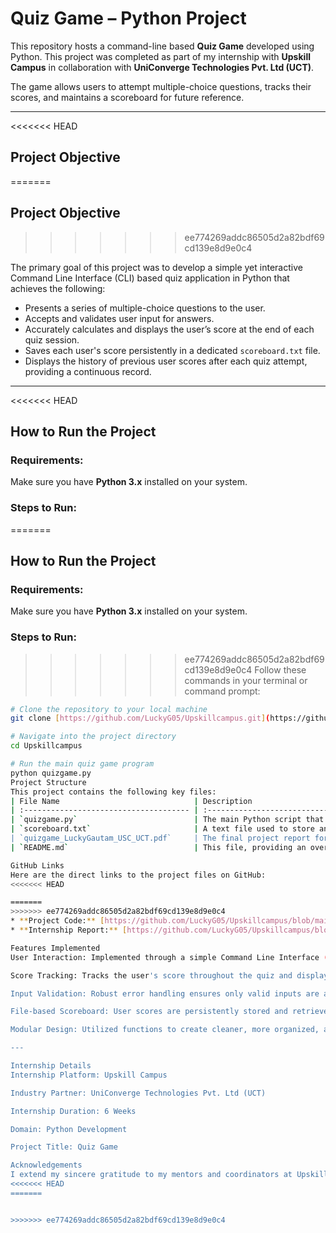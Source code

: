 #  Quiz Game – Python Project

This repository hosts a command-line based **Quiz Game** developed using Python. This project was completed as part of my internship with **Upskill Campus** in collaboration with **UniConverge Technologies Pvt. Ltd (UCT)**.

The game allows users to attempt multiple-choice questions, tracks their scores, and maintains a scoreboard for future reference.

---

<<<<<<< HEAD
##  Project Objective
=======
## Project Objective
>>>>>>> ee774269addc86505d2a82bdf69cd139e8d9e0c4

The primary goal of this project was to develop a simple yet interactive Command Line Interface (CLI) based quiz application in Python that achieves the following:

-   Presents a series of multiple-choice questions to the user.
-   Accepts and validates user input for answers.
-   Accurately calculates and displays the user’s score at the end of each quiz session.
-   Saves each user's score persistently in a dedicated `scoreboard.txt` file.
-   Displays the history of previous user scores after each quiz attempt, providing a continuous record.

---

<<<<<<< HEAD
## How to Run the Project

###  Requirements:
Make sure you have **Python 3.x** installed on your system.

### Steps to Run:
=======
##  How to Run the Project

### Requirements:
Make sure you have **Python 3.x** installed on your system.

###  Steps to Run:
>>>>>>> ee774269addc86505d2a82bdf69cd139e8d9e0c4
Follow these commands in your terminal or command prompt:

```bash
# Clone the repository to your local machine
git clone [https://github.com/LuckyG05/Upskillcampus.git](https://github.com/LuckyG05/Upskillcampus.git)

# Navigate into the project directory
cd Upskillcampus

# Run the main quiz game program
python quizgame.py
Project Structure
This project contains the following key files:
| File Name                              | Description                                                               |
| :------------------------------------- | :------------------------------------------------------------------------ |
| `quizgame.py`                          | The main Python script that contains the core logic for the quiz game.    |
| `scoreboard.txt`                       | A text file used to store and retrieve user scores, acting as the game's scoreboard. |
| `quizgame_LuckyGautam_USC_UCT.pdf`     | The final project report for the internship, detailing the project's development and outcomes. |
| `README.md`                            | This file, providing an overview of the project and instructions.         |

GitHub Links
Here are the direct links to the project files on GitHub:
<<<<<<< HEAD

=======
>>>>>>> ee774269addc86505d2a82bdf69cd139e8d9e0c4
* **Project Code:** [https://github.com/LuckyG05/Upskillcampus/blob/main/quizgame.py](https://github.com/LuckyG05/Upskillcampus/blob/main/quizgame.py)
* **Internship Report:** [https://github.com/LuckyG05/Upskillcampus/blob/main/quizgame_LuckyGautam_USC_UCT.pdf](https://github.com/LuckyG05/Upskillcampus/blob/main/quizgame_LuckyGautam_USC_UCT.pdf)

Features Implemented
User Interaction: Implemented through a simple Command Line Interface (CLI).

Score Tracking: Tracks the user's score throughout the quiz and displays it upon completion.

Input Validation: Robust error handling ensures only valid inputs are accepted from the user.

File-based Scoreboard: User scores are persistently stored and retrieved from a scoreboard.txt file.

Modular Design: Utilized functions to create cleaner, more organized, and reusable code.

---

Internship Details
Internship Platform: Upskill Campus

Industry Partner: UniConverge Technologies Pvt. Ltd (UCT)

Internship Duration: 6 Weeks

Domain: Python Development

Project Title: Quiz Game

Acknowledgements
I extend my sincere gratitude to my mentors and coordinators at Upskill Campus and UniConverge Technologies Pvt. Ltd (UCT). Their structured guidance, weekly tasks, and the invaluable platform provided were crucial for my learning and growth through this real-world project experience.
<<<<<<< HEAD
=======


>>>>>>> ee774269addc86505d2a82bdf69cd139e8d9e0c4
